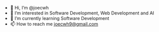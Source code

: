 - 👋 Hi, I’m @joecwh
- 👀 I’m interested in Software Development, Web Development and AI
- 🌱 I’m currently learning Software Development
- 📫 How to reach me joecwh9@gmail.com

<!---
joecwh/joecwh is a ✨ special ✨ repository because its `README.md` (this file) appears on your GitHub profile.
You can click the Preview link to take a look at your changes.
--->

